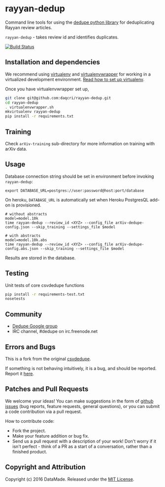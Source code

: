 # rayyan-dedup

Command line tools for using the [dedupe python library](https://github.com/datamade/dedupe) for deduplicating Rayyan review articles.

`rayyan-dedup` - takes review id and identifies duplicates.

[![Build Status](https://travis-ci.org/daqcri/rayyan-dedup.png?branch=master)](https://travis-ci.org/daqcri/rayyan-dedup)

## Installation and dependencies

We recommend using [virtualenv](http://virtualenv.readthedocs.org/en/latest/virtualenv.html) and [virtualenvwrapper](http://virtualenvwrapper.readthedocs.org/en/latest/install.html) for working in a virtualized development environment. [Read how to set up virtualenv](http://docs.python-guide.org/en/latest/dev/virtualenvs/).

Once you have virtualenvwrapper set up,

```bash
git clone git@github.com:daqcri/rayyan-dedup.git
cd rayyan-dedup
. virtualenvwrapper.sh
mkvirtualenv rayyan-dedup
pip install -r requirements.txt
```

## Training

Check `arXiv-training` sub-directory for more information on training with arXiv data.

## Usage

Database connection string should be set in environment before invoking `rayyan-dedup`:

    export DATABASE_URL=postgres://user:password@host:port/database

On heroku, `DATABASE_URL` is automatically set when Heroku PostgresQL add-on is provisioned.

    # without abstracts
    model=model.10k
    time rayyan-dedup --review_id <XYZ> --config_file arXiv-dedupe-config.json --skip_training --settings_file $model
    
    # with abstracts
    model=model.10k.abs
    time rayyan-dedup --review_id <XYZ> --config_file arXiv-dedupe-config.abs.json --skip_training --settings_file $model

Results are stored in the database.

## Testing

Unit tests of core csvdedupe functions
```bash
pip install -r requirements-test.txt
nosetests
```

## Community
* [Dedupe Google group](https://groups.google.com/forum/?fromgroups=#!forum/open-source-deduplication)
* IRC channel, #dedupe on irc.freenode.net

## Errors and Bugs

This is a fork from the original [csvdedupe](https://github.com/datamade/csvdedupe).

If something is not behaving intuitively, it is a bug, and should be reported.
Report it [here](https://github.com/datamade/csvdedupe/issues).

## Patches and Pull Requests
We welcome your ideas! You can make suggestions in the form of [github issues](https://github.com/datamade/csvdedupe/issues) (bug reports, feature requests, general questions), or you can submit a code contribution via a pull request.

How to contribute code:

- Fork the project.
- Make your feature addition or bug fix.
- Send us a pull request with a description of your work! Don't worry if it isn't perfect - think of a PR as a start of a conversation, rather than a finished product.

## Copyright and Attribution

Copyright (c) 2016 DataMade. Released under the [MIT License](https://github.com/datamade/csvdedupe/blob/master/LICENSE.md).
